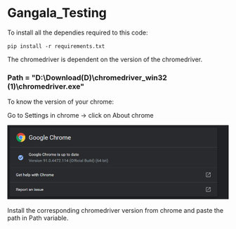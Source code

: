 # Gangala_Testing

To install all the dependies required to this code:

```
pip install -r requirements.txt 
```





The chromedriver is dependent on the version of the chromedriver.

### Path = "D:\Download(D)\chromedriver_win32 (1)\chromedriver.exe"


To know the version of your chrome:

Go to Settings in chrome -> click on About chrome

![alt text](https://github.com/AlluDaddy/Gangala_Testing/blob/main/image.png?raw=true)

Install the corresponding chromedriver version from chrome and paste the path in Path variable.
